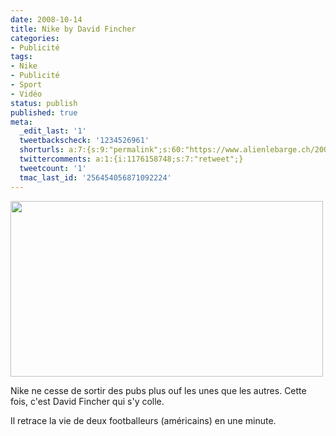 ```yaml
---
date: 2008-10-14
title: Nike by David Fincher
categories:
- Publicité
tags:
- Nike
- Publicité
- Sport
- Vidéo
status: publish
published: true
meta:
  _edit_last: '1'
  tweetbackscheck: '1234526961'
  shorturls: a:7:{s:9:"permalink";s:60:"https://www.alienlebarge.ch/2008/10/14/nike-by-david-fincher/";s:7:"tinyurl";s:25:"https://tinyurl.com/bq9wtp";s:4:"isgd";s:17:"https://is.gd/ikgg";s:5:"bitly";s:18:"https://bit.ly/hiuf";s:5:"snipr";s:22:"https://snipr.com/b9xog";s:5:"snurl";s:22:"https://snurl.com/b9xog";s:7:"snipurl";s:24:"https://snipurl.com/b9xog";}
  twittercomments: a:1:{i:1176158748;s:7:"retweet";}
  tweetcount: '1'
  tmac_last_id: '256454056871092224'
---
```

<img class="alignnone size-medium wp-image-710" title="nike" src="https://dlgjp9x71cipk.cloudfront.net/2008/10/nike.png" alt="" width="500" height="281" />

Nike ne cesse de sortir des pubs plus ouf les unes que les autres. Cette fois, c'est David Fincher qui s'y colle.

Il retrace la vie de deux footballeurs (américains) en une minute.

<!--more-->

<object classid="clsid:d27cdb6e-ae6d-11cf-96b8-444553540000" width="425" height="344" codebase="https://download.macromedia.com/pub/shockwave/cabs/flash/swflash.cab#version=6,0,40,0"><param name="allowFullScreen" value="true" /><param name="src" value="https://www.youtube.com/v/jlXRengzZoc&amp;hl=fr&amp;fs=1" /><embed type="application/x-shockwave-flash" width="425" height="344" src="https://www.youtube.com/v/jlXRengzZoc&amp;hl=fr&amp;fs=1" allowfullscreen="true"></embed></object>

